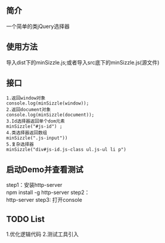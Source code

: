 ## 简介
一个简单的类jQuery选择器
## 使用方法
导入dist下的minSizzle.js;或者导入src底下的minSizzle.js(源文件)
## 接口
```
1.返回window对象
console.log(minSizzle(window));
2.返回document对象
console.log(minSizzle(document));
3.Id选择器返回单个dom元素
minSizzle("#js-id") ;
4.类选择器返回数组 
minSizzle(".js-input")) 
5.复杂选择器
minSizzle("div#js-id.js-class ul.js-ul li p") 
```
## 启动Demo并查看测试
step1：安装http-server  
npm install -g http-server 
step2：  
http-server 
step3:
打开console
## TODO List
1.优化逻辑代码
2.测试工具引入